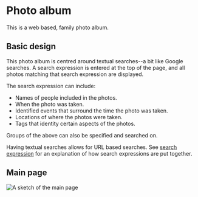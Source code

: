 # Photo album
This is a web based, family photo album.

## Basic design
This photo album is centred around textual searches--a bit like Google searches.  A search expression is entered 
at the top of the page, and all photos matching that search expression are displayed.

The search expression can include:
- Names of people included in the photos.
- When the photo was taken.
- Identified events that surround the time the photo was taken.
- Locations of where the photos were taken.
- Tags that identity certain aspects of the photos.

Groups of the above can also be specified and searched on.

Having textual searches allows for URL based searches.  See [search expression](/photoalbum/search-expression.html) for an
explanation of how search expressions are put together.

## Main page

![A sketch of the main page](/photoalbum/assets/main-page-sketch.png)
